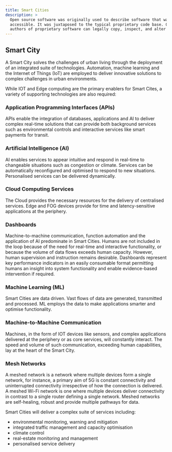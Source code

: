 ```yaml
---
title: Smart Cities
description: >
  Open source software was originally used to describe software that was publicly
  accessible. It was juxtaposed to the typical proprietary code base. Only the original
  authors of proprietary software can legally copy, inspect, and alter that software.
---
```


## Smart City

A Smart City solves the challenges of urban living through the deployment of an integrated suite of technologies. Automation, machine learning and the Internet of Things (IoT) are employed to deliver innovative solutions to complex challenges in urban environments.

While IOT and Edge computing are the primary enablers for Smart Cites, a variety of supporting technologies are also required:

### Application Programming Interfaces (APIs)

APIs enable the integration of databases, applications and AI to deliver complex real-time solutions that can provide both background services such as environmental controls and interactive services like smart payments for transit.

### Artificial Intelligence (AI)

AI enables services to appear intuitive and respond in real-time to changeable situations such as congestion or climate. Services can be automatically reconfigured and optimised to respond to new situations. Personalised services can be delivered dynamically.

### Cloud Computing Services

The Cloud provides the necessary resources for the delivery of centralised services. Edge and FOG devices provide for time and latency-sensitive applications at the periphery.

### Dashboards

Machine-to-machine communication, function automation and the application of AI predominate in Smart Cities. Humans are not included in the loop because of the need for real-time and interactive functionality, or because the volume of data flows exceeds human capacity. However, human supervision and instruction remains desirable. Dashboards represent key performance indicators in an easily consumable format permitting humans an insight into system functionality and enable evidence-based intervention if required.

### Machine Learning (ML)

Smart Cities are data driven. Vast flows of data are generated, transmitted and processed. ML employs the data to make applications smarter and optimise functionality.

### Machine-to-Machine Communication

Machines, in the form of IOT devices like sensors, and complex applications delivered at the periphery or as core services, will constantly interact. The speed and volume of such communication, exceeding human capabilities, lay at the heart of the Smart City.

### Mesh Networks

A meshed network is a network where multiple devices form a single network, for instance, a primary aim of 5G is constant connectivity and uninterrupted connectivity irrespective of how the connection is delivered. A meshed Wi-Fi network is one where multiple devices deliver connectivity in contrast to a single router defining a single network. Meshed networks are self-healing, robust and provide multiple pathways for data.

Smart Cities will deliver a complex suite of services including:

- environmental monitoring, warning and mitigation
- integrated traffic management and capacity optimisation
- climate control
- real-estate monitoring and management
- personalised service delivery
